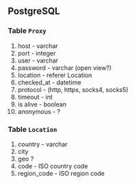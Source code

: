 ## PostgreSQL

### Table `Proxy`
<ol>
    <li> host - varchar</li>
    <li>port - integer</li>
    <li>user - varchar </li>
    <li>password - varchar (open view?)</li>
    <li>location - referer Location</li>
    <li>checked_at - datetime</li>
    <li>protocol - (http, https, socks4, socks5)</li>
    <li>timeout - int</li>
    <li>is alive - boolean</li>
    <li>anonymous - ?</li>
</ol>


### Table `Location`
<ol>
    <li>country - varchar</li>
    <li>city</li>
    <li>geo ?</li>
    <li>code - ISO country code</li>
    <li>region_code - ISO region code</li>
</ol>
